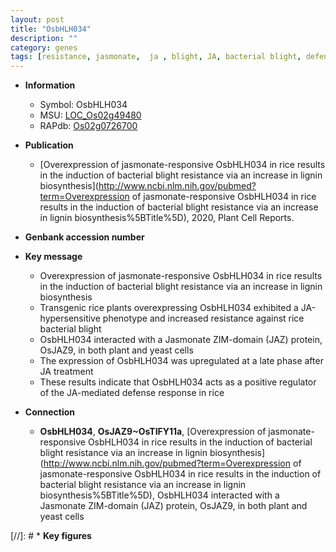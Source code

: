 ```yaml
---
layout: post
title: "OsbHLH034"
description: ""
category: genes
tags: [resistance, jasmonate,  ja , blight, JA, bacterial blight, defense, defense response, lignin, lignin biosynthesis]
---
```


* **Information**  
    + Symbol: OsbHLH034  
    + MSU: [LOC_Os02g49480](http://rice.plantbiology.msu.edu/cgi-bin/ORF_infopage.cgi?orf=LOC_Os02g49480)  
    + RAPdb: [Os02g0726700](http://rapdb.dna.affrc.go.jp/viewer/gbrowse_details/irgsp1?name=Os02g0726700)  

* **Publication**  
    + [Overexpression of jasmonate-responsive OsbHLH034 in rice results in the induction of bacterial blight resistance via an increase in lignin biosynthesis](http://www.ncbi.nlm.nih.gov/pubmed?term=Overexpression of jasmonate-responsive OsbHLH034 in rice results in the induction of bacterial blight resistance via an increase in lignin biosynthesis%5BTitle%5D), 2020, Plant Cell Reports.

* **Genbank accession number**  

* **Key message**  
    + Overexpression of jasmonate-responsive OsbHLH034 in rice results in the induction of bacterial blight resistance via an increase in lignin biosynthesis
    + Transgenic rice plants overexpressing OsbHLH034 exhibited a JA-hypersensitive phenotype and increased resistance against rice bacterial blight
    + OsbHLH034 interacted with a Jasmonate ZIM-domain (JAZ) protein, OsJAZ9, in both plant and yeast cells
    + The expression of OsbHLH034 was upregulated at a late phase after JA treatment
    + These results indicate that OsbHLH034 acts as a positive regulator of the JA-mediated defense response in rice

* **Connection**  
    + __OsbHLH034__, __OsJAZ9~OsTIFY11a__, [Overexpression of jasmonate-responsive OsbHLH034 in rice results in the induction of bacterial blight resistance via an increase in lignin biosynthesis](http://www.ncbi.nlm.nih.gov/pubmed?term=Overexpression of jasmonate-responsive OsbHLH034 in rice results in the induction of bacterial blight resistance via an increase in lignin biosynthesis%5BTitle%5D),  OsbHLH034 interacted with a Jasmonate ZIM-domain (JAZ) protein, OsJAZ9, in both plant and yeast cells

[//]: # * **Key figures**  



